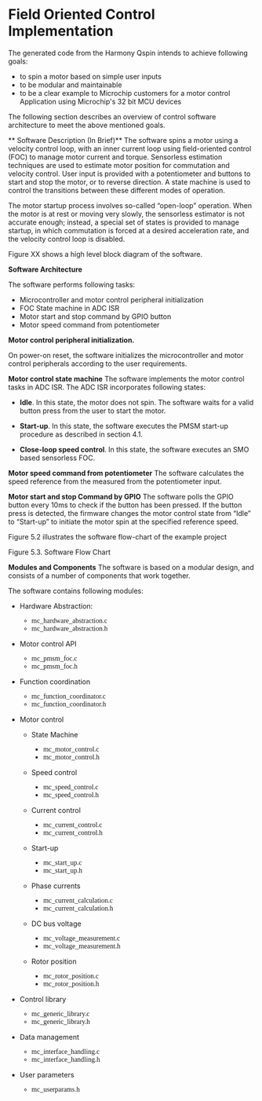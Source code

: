 # Field Oriented Control Implementation
The generated code from the Harmony Qspin intends to achieve following goals:
- to spin a motor based on simple user inputs
- to be modular and maintainable
- to be a clear example to Microchip customers for a motor control Application using Microchip's 32 bit MCU devices

The following section describes an overview of control software architecture to meet the above mentioned goals.

** Software Description (In Brief)**
The software spins a motor using a velocity control loop, with an inner current loop using field-oriented control (FOC) to manage motor current and torque. Sensorless estimation techniques are used to estimate motor position for commutation and velocity control. User input is provided with a potentiometer and buttons to start and stop the motor, or to reverse direction. A state machine is used to control the transitions between these different modes of operation.

The motor startup process involves so-called “open-loop” operation. When the motor is at rest or moving very slowly, the sensorless estimator is not accurate enough; instead, a special set of states is provided to manage startup, in which commutation is forced at a desired acceleration rate, and the velocity control loop is disabled.

Figure XX shows a high level block diagram of the software.


**Software Architecture**

The software performs following tasks:
- Microcontroller and motor control peripheral initialization
- FOC State machine in ADC ISR
- Motor start and stop command by GPIO button
- Motor speed command from potentiometer


**Motor control peripheral initialization.**

On power-on reset, the software initializes the microcontroller and motor control peripherals according to the user requirements. 

**Motor control state machine**
The software implements the motor control tasks in ADC ISR. The ADC ISR incorporates following states:
- **Idle**. In this state, the motor does not spin. The software waits for a valid button press from the user to start the motor.
 
- **Start-up**. In this state, the software executes the PMSM start-up procedure as described in section 4.1.

- **Close-loop speed control**. In this state, the software executes an SMO based sensorless FOC.

**Motor speed command from potentiometer**
The software calculates the speed reference from the measured from the potentiometer input. 

**Motor start and stop Command by GPIO**
The software polls the GPIO button every 10ms to check if the button has been pressed. If the button press is detected, the firmware changes the motor control state from “Idle” to “Start-up” to initiate the motor spin at the specified reference speed.

Figure 5.2 illustrates the software flow-chart of the example project

 
Figure 5.3. Software Flow Chart


**Modules and Components**
The software is based on a modular design, and consists of a number of components that work together. 

The software contains following modules:

- Hardware Abstraction:
    <ul>
        <li style="font-family:consolas;">mc_hardware_abstraction.c</li>
        <li style="font-family:consolas;">mc_hardware_abstraction.h</li>
    </ul>

- Motor control API
    <ul>
        <li style="font-family:consolas;">mc_pmsm_foc.c</li>
        <li style="font-family:consolas;">mc_pmsm_foc.h</li>
    </ul>

- Function coordination
    <ul>
        <li style="font-family:consolas;">mc_function_coordinator.c</li>
        <li style="font-family:consolas;">mc_function_coordinator.h</li>
    </ul>

- Motor control 
    - State Machine
        <ul>
            <li style="font-family:consolas;">mc_motor_control.c</li>
            <li style="font-family:consolas;">mc_motor_control.h</li>
        </ul>

    - Speed control
        <ul>
            <li style="font-family:consolas;">mc_speed_control.c</li>
            <li style="font-family:consolas;">mc_speed_control.h</li>
        </ul>
    - Current control
        <ul>
            <li style="font-family:consolas;">mc_current_control.c</li>
            <li style="font-family:consolas;">mc_current_control.h</li>
        </ul>

    - Start-up
        <ul>
            <li style="font-family:consolas;">mc_start_up.c</li>
            <li style="font-family:consolas;">mc_start_up.h</li>
        </ul>
    - Phase currents
        <ul>
            <li style="font-family:consolas;">mc_current_calculation.c</li>
            <li style="font-family:consolas;">mc_current_calculation.h</li>
        </ul>
    - DC bus voltage
        <ul>
            <li style="font-family:consolas;">mc_voltage_measurement.c</li>
            <li style="font-family:consolas;">mc_voltage_measurement.h</li>
        </ul>
    - Rotor position
        <ul>
            <li style="font-family:consolas;">mc_rotor_position.c</li>
            <li style="font-family:consolas;">mc_rotor_position.h</li>
        </ul>

- Control library
    <ul>
        <li style="font-family:consolas;">mc_generic_library.c</li>
        <li style="font-family:consolas;">mc_generic_library.h</li>
    </ul>


- Data management
    <ul>
        <li style="font-family:consolas;">mc_interface_handling.c</li>
        <li style="font-family:consolas;">mc_interface_handling.h</li>
    </ul>

- User parameters
    <ul>
        <li style="font-family:consolas;">mc_userparams.h</li>
    </ul>





